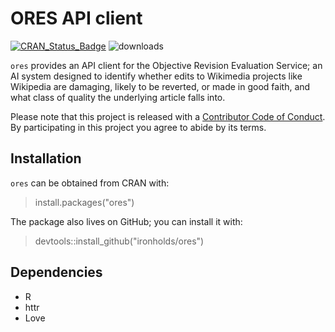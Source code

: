 # ORES API client
[![CRAN_Status_Badge](http://www.r-pkg.org/badges/version/ores)](https://cran.r-project.org/package=ores
) ![downloads](http://cranlogs.r-pkg.org/badges/grand-total/ores)

`ores` provides an API client for the Objective Revision Evaluation Service; an AI system designed to identify whether edits to Wikimedia projects like Wikipedia are damaging, likely to be reverted, or made in good faith, and what class of quality the underlying article falls into.

Please note that this project is released with a [Contributor Code of Conduct](CONDUCT.md). By participating in this project you agree to abide by its terms.

## Installation

`ores` can be obtained from CRAN with:

> install.packages("ores")

The package also lives on GitHub; you can install it with:

> devtools::install_github("ironholds/ores")

## Dependencies

* R
* httr
* Love